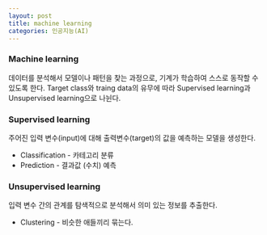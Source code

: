 ```yaml
---
layout: post
title: machine learning
categories: 인공지능(AI)
---
```

### Machine learning
데이터를 분석해서 모델이나 패턴을 찾는 과정으로, 기계가 학습하여 스스로 동작할 수 있도록 한다. Target class와 traing data의 유무에 따라 Supervised learning과 Unsupervised learning으로 나뉜다.
### Supervised learning
주어진 입력 변수(input)에 대해 출력변수(target)의 값을 예측하는 모델을 생성한다.
 + Classification - 카테고리 분류
 + Prediction - 결과값 (수치) 예측

### Unsupervised learning
입력 변수 간의 관계를 탐색적으로 분석해서 의미 있는 정보를 추출한다.
+  Clustering - 비슷한 애들끼리 묶는다. 
